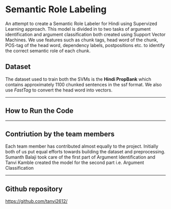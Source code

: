 # Semantic Role Labeling

An attempt to create a Semantic Role Labeler for Hindi using Supervized Learning approach. This model is divided in to two tasks of argument identification and argument classification both created using Support Vector Machines. We use features such as chunk tags, head word of the chunk, POS-tag of the head word, dependency labels, postpositions etc. to identify the correct semantic role of each chunk.


## Dataset
The dataset used to train both the SVMs is the **Hindi PropBank** which contains approximately 1100 chunked sentences in the ssf format. We also use *FastTag* to convert the head word into vectors.

---

## How to Run the Code

---
## Contriution by the team members
Each team member has contributed almost equally to the project. Initially both of us put equal efforts towards building the dataset and preprocessing. Sumanth Balaji took care of the first part of Argument Identification and Tanvi Kamble created the model for the second part i.e. Argument Classification

---

## Github repository
https://github.com/tanvi2612/


